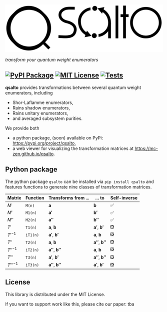 

![](docs/media/logo.svg)

_transform your quantum weight enumerators_



[![PyPI Package](https://img.shields.io/pypi/v/qsalto)](https://pypi.org/project/qsalto/)
[![MIT License](https://img.shields.io/badge/license-MIT-blue)](https://github.com/Mc-Zen/qsalto/blob/main/LICENSE)
[![Tests](https://github.com/Mc-Zen/qsalto/actions/workflows/run-tests.yml/badge.svg)](https://github.com/Mc-Zen/qsalto/actions/workflows/run-tests.yml)
---



**qsalto** provides transformations between several quantum weight enumerators, including
- Shor-Laflamme enumerators,
- Rains shadow enumerators,
- Rains unitary enumerators,
- and averaged subsystem purities. 


We provide both 
- a python package, (soon) available on PyPi: https://pypi.org/project/qsalto,
- a web viewer for visualizing the transformation matrices at https://mc-zen.github.io/qsalto.


## Python package

The python package `qsalto` can be installed via `pip install qsalto` and features functions to generate nine classes of transformation matrices. 


|Matrix | Function | Transforms from ... | ... to | Self-inverse |
|-------|----------|------|---|--|
|$M$    |`M(n)`    |$\mathbf{a}$ |$\mathbf{b}$ |✅|
|$M'$    |`M1(n)`    |$\mathbf{a'}$ |$\mathbf{b'}$ |✅|
|$M''$    |`M2(n)`    |$\mathbf{a''}$ |$\mathbf{b''}$ |✅|
|$T'$    |`T1(n)`    |$\mathbf{a}$, $\mathbf{b}$ |$\mathbf{a'}$, $\mathbf{b'}$ |❎|
|$T'^{-1}$    |`iT1(n)`    |$\mathbf{a'}$, $\mathbf{b'}$ |$\mathbf{a}$, $\mathbf{b}$ |❎|
|$T''$    |`T2(n)`    |$\mathbf{a}$, $\mathbf{b}$ |$\mathbf{a''}$, $\mathbf{b''}$ |❎|
|$T''^{-1}$    |`iT2(n)`    |$\mathbf{a''}$, $\mathbf{b''}$ |$\mathbf{a}$, $\mathbf{b}$ |❎|
|$T'''$    |`T3(n)`    |$\mathbf{a'}$, $\mathbf{b'}$ |$\mathbf{a''}$, $\mathbf{b''}$ |❎|
|$T'''^{-1}$    |`iT3(n)`    |$\mathbf{a''}$, $\mathbf{b''}$ |$\mathbf{a'}$, $\mathbf{b'}$ |❎|



<!-- ❌✔️ -->

## License

This library is distributed under the MIT License.

If you want to support work like this, please cite our paper: tba
